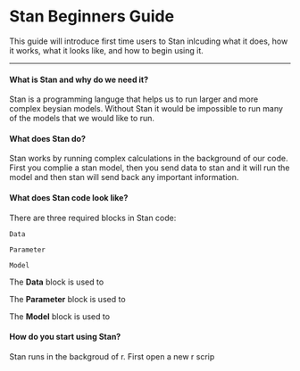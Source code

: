 Stan Beginners Guide
================

This guide will introduce first time users to Stan inlcuding what it
does, how it works, what it looks like, and how to begin using it.

-----

#### What is Stan and why do we need it?

Stan is a programming languge that helps us to run larger and more
complex beysian models. Without Stan it would be impossible to run many
of the models that we would like to run.

#### What does Stan do?

Stan works by running complex calculations in the background of our
code. First you complie a stan model, then you send data to stan and it
will run the model and then stan will send back any important
information.

#### What does Stan code look like?

There are three required blocks in Stan code:

`Data`

`Parameter`

`Model`

The **Data** block is used to

The **Parameter** block is used to

The **Model** block is used to

#### How do you start using Stan?

Stan runs in the backgroud of r. First open a new r scrip
